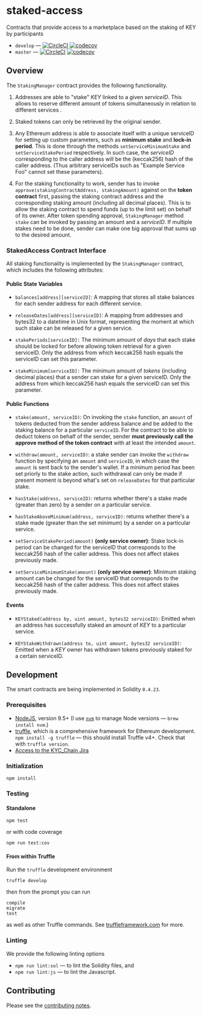 # staked-access

Contracts that provide access to a marketplace based on the staking of KEY by participants

* `develop` — [![CircleCI](https://circleci.com/gh/SelfKeyFoundation/staked-access/tree/develop.svg?style=svg)](https://circleci.com/gh/SelfKeyFoundation/staked-access/tree/develop) [![codecov](https://codecov.io/gh/SelfKeyFoundation/staked-access/branch/develop/graph/badge.svg)](https://codecov.io/gh/SelfKeyFoundation/staked-access)
* `master` — [![CircleCI](https://circleci.com/gh/SelfKeyFoundation/staked-access/tree/master.svg?style=svg)](https://circleci.com/gh/SelfKeyFoundation/staked-access/tree/master) [![codecov](https://codecov.io/gh/SelfKeyFoundation/staked-access/branch/master/graph/badge.svg)](https://codecov.io/gh/SelfKeyFoundation/staked-access)

## Overview

The `StakingManager` contract provides the following functionality.

1. Addresses are able to "stake" _KEY_ linked to a given _serviceID_. This allows to reserve different amount of tokens simultaneously in relation to different services .
<!--- The tokens staked in
this manner are kept "locked" for a set amount of time defined by the `period` attribute in the `StakedAccess` contract. -->

2. Staked tokens can only be retrieved by the original sender.

3. Any Ethereum address is able to associate itself with a unique serviceID for setting up custom
parameters, such as **minimum stake** and **lock-in period**. This is done through the methods
`setServiceMinimumStake` and `setServiceStakePeriod` respectively. In such case, the _serviceID_
corresponding to the caller address will be the (keccak256) hash of the caller address. (Thus arbitrary serviceIDs such as "Example Service Foo" cannot set these parameters).

3. For the staking functionality to work, sender has to invoke `approve(stakingContractAddress, stakingAmount)` against on the **token contract** first, passing the staking contract address and
the corresponding staking amount (including all decimal places). This is to allow the staking contract to spend funds (up to the limit set) on behalf of its owner. After token spending approval,
`StakingManager` method `stake` can be invoked by passing an amount and a _serviceID_. If multiple
stakes need to be done, sender can make one big approval that sums up to the desired amount.

### StakedAccess Contract Interface

All staking functionality is implemented by the `StakingManager` contract, which includes the
following attributes:

#### Public State Variables

* `balances[address][serviceID]`: A mapping that stores all stake balances for each sender address for each different service.

* `releaseDates[address][serviceID]`: A mapping from addresses and bytes32 to a datetime in Unix format, representing the moment at which such stake can be released for a given service.

* `stakePeriods[serviceID]:` The minimum amount of _days_ that each stake should be locked for before allowing token retrieval for a given serviceID. Only the address from which keccak256 hash
equals the serviceID can set this parameter.

* `stakeMinimum[serviceID]:` The minimum amount of _tokens_ (including decimal places) that a sender can stake for a given serviceID. Only the address from which keccak256 hash equals the serviceID can set this parameter.

#### Public Functions

* `stake(amount, serviceID)`: On invoking the `stake` function, an `amount` of tokens
deducted from the sender address balance and be added to the staking balance for a particular `serviceID`. For the contract to be able to deduct tokens on behalf of the sender, sender **must previously call the approve method of the token contract** with at least the intended `amount`.

* `withdraw(amount, serviceID)`: a stake sender can invoke the `withdraw` function by specifying an
`amount` and `serviceID`, in which case the `amount` is sent back to the sender's wallet. If a
minimum period has been set priorly to the stake action, such withdrawal can only be made if present
moment is beyond what's set on `releaseDates` for that particular stake.

* `hasStake(address, serviceID)`: returns whether there's a stake made (greater than zero) by a
sender on a particular service.

* `hasStakeAboveMinimum(address, serviceID)`: returns whether there's a stake made (greater than the set minimum) by a sender on a particular service.

* `setServiceStakePeriod(amount)` **(only service owner)**: Stake lock-in period can be changed for the serviceID that corresponds to the keccak256 hash of the caller address. This does not
affect stakes previously made.

* `setServiceMinimumStake(amount)` **(only service owner)**: Minimum staking amount can be changed for the serviceID that corresponds to the keccak256 hash of the caller address. This does not
affect stakes previously made.

#### Events

* `KEYStaked(address by, uint amount, bytes32 serviceID)`: Emitted when an address has successfully staked an amount of _KEY_ to a particular service.

* `KEYStakeWithdrawn(address to, uint amount, bytes32 serviceID)`: Emitted when a _KEY_ owner has withdrawn tokens previously staked for a certain serviceID.

## Development

The smart contracts are being implemented in Solidity `0.4.23`.

### Prerequisites

* [NodeJS](htps://nodejs.org), version 9.5+ (I use [`nvm`](https://github.com/creationix/nvm) to manage Node versions — `brew install nvm`.)
* [truffle](http://truffleframework.com/), which is a comprehensive framework for Ethereum development. `npm install -g truffle` — this should install Truffle v4+.  Check that with `truffle version`.
* [Access to the KYC_Chain Jira](https://kyc-chain.atlassian.net)

### Initialization

    npm install

### Testing

#### Standalone

    npm test

or with code coverage

    npm run test:cov

#### From within Truffle

Run the `truffle` development environment

    truffle develop

then from the prompt you can run

    compile
    migrate
    test

as well as other Truffle commands. See [truffleframework.com](http://truffleframework.com) for more.

### Linting

We provide the following linting options

* `npm run lint:sol` — to lint the Solidity files, and
* `npm run lint:js` — to lint the Javascript.

## Contributing

Please see the [contributing notes](CONTRIBUTING.md).
